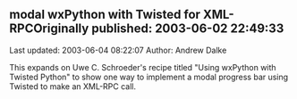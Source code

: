 ## modal wxPython with Twisted for XML-RPCOriginally published: 2003-06-02 22:49:33 
Last updated: 2003-06-04 08:22:07 
Author: Andrew Dalke 
 
This expands on Uwe C. Schroeder's recipe titled "Using wxPython with Twisted Python" to show one way to implement a modal progress bar using Twisted to make an XML-RPC call.